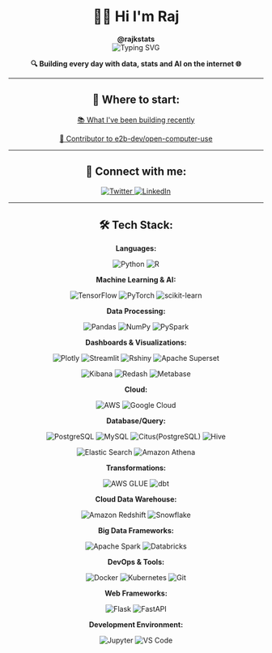 # <div align="center">👨‍💻 Hi I'm Raj</div>
<div align="center"><strong>@rajkstats</strong></div>

<div align="center">
  <img src="https://readme-typing-svg.herokuapp.com?font=Fira+Code&pause=1000&color=2E9FD1&center=true&vCenter=true&width=435&lines=Statistician;Data+Scientist;Machine+Learning+Engineer;AI+Engineer;Educator" alt="Typing SVG" />
</div>

<p align="center">
  <strong>🔍 Building every day with data, stats and AI on the internet 🌐</strong>
</p>

---

<h2 align="center">🚀 Where to start:</h2>

<p align="center">
  <a href="https://github.com/rajkstats?tab=repositories">📚 What I've been building recently</a>
</p>

<p align="center">
  <a href="https://github.com/e2b-dev/open-computer-use/pulls">🤝 Contributor to e2b-dev/open-computer-use</a>
</p>

---

<h2 align="center">🔗 Connect with me:</h2>

<p align="center">
  <a href="https://x.com/rajkstats" target="_blank">
    <img src="https://img.shields.io/badge/Twitter-1DA1F2?style=for-the-badge&logo=twitter&logoColor=white" alt="Twitter">
  </a>
  <a href="https://www.linkedin.com/in/rajkstats/" target="_blank">
    <img src="https://img.shields.io/badge/LinkedIn-0077B5?style=for-the-badge&logo=linkedin&logoColor=white" alt="LinkedIn">
  </a>
</p>

---

<h2 align="center">🛠️ Tech Stack:</h2>

<p align="center"><strong>Languages:</strong></p>
<p align="center">
  <img src="https://img.shields.io/badge/Python-3776AB?style=for-the-badge&logo=python&logoColor=white" alt="Python">
  <img src="https://img.shields.io/badge/R-276DC3?style=for-the-badge&logo=r&logoColor=white" alt="R">
</p>

<p align="center"><strong>Machine Learning & AI:</strong></p>
<p align="center">
  <img src="https://img.shields.io/badge/TensorFlow-FF6F00?style=for-the-badge&logo=tensorflow&logoColor=white" alt="TensorFlow">
  <img src="https://img.shields.io/badge/PyTorch-EE4C2C?style=for-the-badge&logo=pytorch&logoColor=white" alt="PyTorch">
  <img src="https://img.shields.io/badge/scikit_learn-F7931E?style=for-the-badge&logo=scikit-learn&logoColor=white" alt="scikit-learn">
</p>

<p align="center"><strong>Data Processing:</strong></p>
<p align="center">
  <img src="https://img.shields.io/badge/Pandas-2C2D72?style=for-the-badge&logo=pandas&logoColor=white" alt="Pandas">
  <img src="https://img.shields.io/badge/Numpy-777BB4?style=for-the-badge&logo=numpy&logoColor=white" alt="NumPy">
  <img src="https://img.shields.io/badge/PySpark-E25A1C?style=for-the-badge&logo=apache-spark&logoColor=white" alt="PySpark">
</p>

<p align="center"><strong>Dashboards & Visualizations:</strong></p>
<p align="center">
  <img src="https://img.shields.io/badge/Plotly-239120?style=for-the-badge&logo=plotly&logoColor=white" alt="Plotly">
  <img src="https://img.shields.io/badge/Streamlit-FF4B4B?style=for-the-badge&logo=Streamlit&logoColor=white" alt="Streamlit">
  <img src="https://img.shields.io/badge/Rshiny-02569B?style=for-the-badge&logo=r&logoColor=white" alt="Rshiny">
  <img src="https://img.shields.io/badge/Apache_Superset-00D1B2?style=for-the-badge&logo=apache&logoColor=white" alt="Apache Superset">
</p>
<p align="center">
  <img src="https://img.shields.io/badge/Kibana-005571?style=for-the-badge&logo=kibana&logoColor=white" alt="Kibana">
  <img src="https://img.shields.io/badge/Redash-FF6B6B?style=for-the-badge&logo=redash&logoColor=white" alt="Redash">
  <img src="https://img.shields.io/badge/Metabase-509EE3?style=for-the-badge&logo=metabase&logoColor=white" alt="Metabase">
</p>

<p align="center"><strong>Cloud:</strong></p>
<p align="center">
  <img src="https://img.shields.io/badge/AWS-232F3E?style=for-the-badge&logo=amazon-aws&logoColor=white" alt="AWS">
  <img src="https://img.shields.io/badge/Google_Cloud-4285F4?style=for-the-badge&logo=google-cloud&logoColor=white" alt="Google Cloud">
</p>

<p align="center"><strong>Database/Query:</strong></p>
<p align="center">
  <img src="https://img.shields.io/badge/PostgreSQL-316192?style=for-the-badge&logo=postgresql&logoColor=white" alt="PostgreSQL">
  <img src="https://img.shields.io/badge/MySQL-4479A1?style=for-the-badge&logo=mysql&logoColor=white" alt="MySQL">
  <img src="https://img.shields.io/badge/Citus-316192?style=for-the-badge&logo=postgresql&logoColor=white" alt="Citus(PostgreSQL)">
  <img src="https://img.shields.io/badge/Hive-FDEE21?style=for-the-badge&logo=apache-hive&logoColor=black" alt="Hive">
</p>
<p align="center">
  <img src="https://img.shields.io/badge/Elastic_Search-005571?style=for-the-badge&logo=elasticsearch&logoColor=white" alt="Elastic Search">
  <img src="https://img.shields.io/badge/Amazon_Athena-232F3E?style=for-the-badge&logo=amazon-aws&logoColor=white" alt="Amazon Athena">
</p>

<p align="center"><strong>Transformations:</strong></p>
<p align="center">
  <img src="https://img.shields.io/badge/AWS_GLUE-232F3E?style=for-the-badge&logo=amazon-aws&logoColor=white" alt="AWS GLUE">
  <img src="https://img.shields.io/badge/dbt-FF694B?style=for-the-badge&logo=dbt&logoColor=white" alt="dbt">
</p>

<p align="center"><strong>Cloud Data Warehouse:</strong></p>
<p align="center">
  <img src="https://img.shields.io/badge/Amazon_Redshift-232F3E?style=for-the-badge&logo=amazon-aws&logoColor=white" alt="Amazon Redshift">
  <img src="https://img.shields.io/badge/Snowflake-29B5E8?style=for-the-badge&logo=snowflake&logoColor=white" alt="Snowflake">
</p>

<p align="center"><strong>Big Data Frameworks:</strong></p>
<p align="center">
  <img src="https://img.shields.io/badge/Apache_Spark-E25A1C?style=for-the-badge&logo=apache-spark&logoColor=white" alt="Apache Spark">
  <img src="https://img.shields.io/badge/Databricks-FF3621?style=for-the-badge&logo=databricks&logoColor=white" alt="Databricks">
</p>

<p align="center"><strong>DevOps & Tools:</strong></p>
<p align="center">
  <img src="https://img.shields.io/badge/Docker-2CA5E0?style=for-the-badge&logo=docker&logoColor=white" alt="Docker">
  <img src="https://img.shields.io/badge/Kubernetes-326CE5?style=for-the-badge&logo=kubernetes&logoColor=white" alt="Kubernetes">
  <img src="https://img.shields.io/badge/Git-F05032?style=for-the-badge&logo=git&logoColor=white" alt="Git">
</p>

<p align="center"><strong>Web Frameworks:</strong></p>
<p align="center">
  <img src="https://img.shields.io/badge/Flask-000000?style=for-the-badge&logo=flask&logoColor=white" alt="Flask">
  <img src="https://img.shields.io/badge/FastAPI-009688?style=for-the-badge&logo=fastapi&logoColor=white" alt="FastAPI">
</p>

<p align="center"><strong>Development Environment:</strong></p>
<p align="center">
  <img src="https://img.shields.io/badge/Jupyter-F37626?style=for-the-badge&logo=jupyter&logoColor=white" alt="Jupyter">
  <img src="https://img.shields.io/badge/VS_Code-007ACC?style=for-the-badge&logo=visual-studio-code&logoColor=white" alt="VS Code">
</p>
